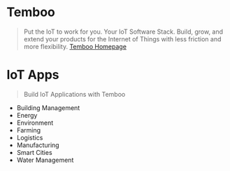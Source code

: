 # Temboo

> Put the IoT to work for you. Your IoT Software Stack. Build, grow, and extend your products for the Internet of Things with less friction and more flexibility. [Temboo Homepage](https://temboo.com/)

# IoT Apps

> Build IoT Applications with Temboo

- Building Management
- Energy
- Environment
- Farming
- Logistics
- Manufacturing
- Smart Cities
- Water Management
